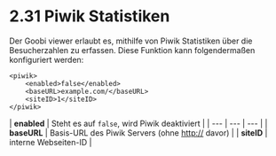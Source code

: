 # 2.31 Piwik Statistiken

Der Goobi viewer erlaubt es, mithilfe von Piwik Statistiken über die Besucherzahlen zu erfassen. Diese Funktion kann folgendermaßen konfiguriert werden:

```markup
<piwik>
    <enabled>false</enabled>
    <baseURL>example.com/</baseURL>
    <siteID>1</siteID>
</piwik>
```

| **enabled** | Steht es auf `false`, wird Piwik deaktiviert |
| --- | --- | --- |
| **baseURL** | Basis-URL des Piwik Servers \(ohne [http://](http:) davor\) |
| **siteID** | interne Webseiten-ID |

